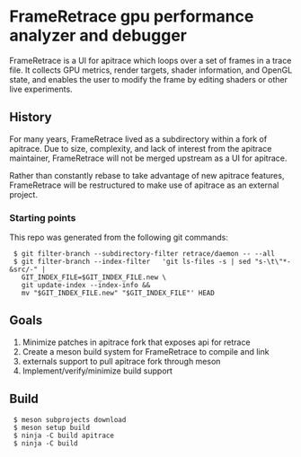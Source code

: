 # FrameRetrace gpu performance analyzer and debugger

FrameRetrace is a UI for apitrace which loops over a set of frames in
a trace file.  It collects GPU metrics, render targets, shader
information, and OpenGL state, and enables the user to modify the
frame by editing shaders or other live experiments.

## History

For many years, FrameRetrace lived as a subdirectory within a fork of
apitrace.  Due to size, complexity, and lack of interest from the
apitrace maintainer, FrameRetrace will not be merged upstream as a UI
for apitrace.

Rather than constantly rebase to take advantage of new apitrace
features, FrameRetrace will be restructured to make use of apitrace as
an external project.

### Starting points

This repo was generated from the following git commands:

```
 $ git filter-branch --subdirectory-filter retrace/daemon -- --all
 $ git filter-branch --index-filter   'git ls-files -s | sed "s-\t\"*-&src/-" |
   GIT_INDEX_FILE=$GIT_INDEX_FILE.new \
   git update-index --index-info &&
   mv "$GIT_INDEX_FILE.new" "$GIT_INDEX_FILE"' HEAD
```

## Goals

1. Minimize patches in apitrace fork that exposes api for retrace
1. Create a meson build system for FrameRetrace to compile and link
1. externals support to pull apitrace fork through meson
1. Implement/verify/minimize build support

## Build

```
 $ meson subprojects download
 $ meson setup build
 $ ninja -C build apitrace
 $ ninja -C build
```
